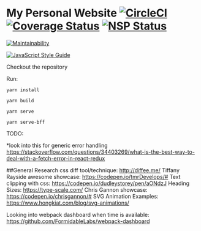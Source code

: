 # My Personal Website [![CircleCI](https://circleci.com/gh/botagar/MyWebsite.svg?style=shield)](https://circleci.com/gh/botagar/MyWebsite) [![Coverage Status](https://coveralls.io/repos/github/botagar/MyWebsite/badge.svg?branch=master)](https://coveralls.io/github/botagar/MyWebsite?branch=master) [![NSP Status](https://nodesecurity.io/orgs/botagar/projects/e14960ba-a4ad-4340-afd7-395bbfd7cddf/badge)](https://nodesecurity.io/orgs/botagar/projects/e14960ba-a4ad-4340-afd7-395bbfd7cddf)

[![Maintainability](https://api.codeclimate.com/v1/badges/392a8294e38d2bf917da/maintainability)](https://codeclimate.com/github/botagar/MyWebsite/maintainability)

[![JavaScript Style Guide](https://img.shields.io/badge/code_style-standard-brightgreen.svg)](https://standardjs.com)

Checkout the repository

Run:

    yarn install

    yarn build

    yarn serve

    yarn serve-bff

TODO:

*look into this for generic error handling https://stackoverflow.com/questions/34403269/what-is-the-best-way-to-deal-with-a-fetch-error-in-react-redux


##General Research
css diff tool/technique: http://diffee.me/
Tiffany Rayside awesome showcase: https://codepen.io/tmrDevelops/#
Text clipping with css: https://codepen.io/dudleystorey/pen/aONdzJ
Heading Sizes: https://type-scale.com/
Chris Gannon showcase: https://codepen.io/chrisgannon/#
SVG Animation Examples: https://www.hongkiat.com/blog/svg-animations/

Looking into webpack dashboard when time is available: https://github.com/FormidableLabs/webpack-dashboard
